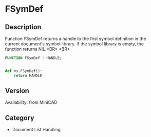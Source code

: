 # FSymDef

## Description
Function FSymDef returns a handle to the first symbol definition in the current document's symbol library. If the symbol library is empty, the function returns NIL.&lt;BR&gt;
&lt;BR&gt;


```pascal
FUNCTION FSymDef : HANDLE;
```

```python

def vs.FSymDef():
    return HANDLE
```

## Version
Availability: from MiniCAD
## Category
* Document List Handling

